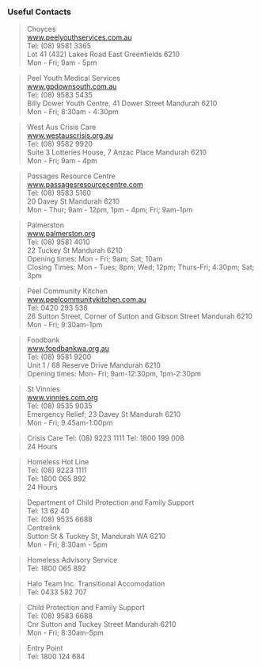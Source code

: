 <!--  LISA IF YOU SEE THIS END EVERYLINE WITH 2 SPACES TO MAINTAIN FORMTATING-->
### Useful Contacts
> Choyces  
> www.peelyouthservices.com.au  
> Tel: (08) 9581 3365  
> Lot 41 (432) Lakes Road East Greenfields 6210  
> Mon - Fri; 9am - 5pm

> Peel Youth Medical Services  
> www.gpdownsouth.com.au  
> Tel: (08) 9583 5435  
> Billy Dower Youth Centre, 41 Dower Street Mandurah 6210  
> Mon - Fri; 8:30am - 4:30pm

> West Aus Crisis Care  
> www.westauscrisis.org.au  
> Tel: (08) 9582 9920  
> Suite 3 Lotteries House, 7 Anzac Place Mandurah 6210  
> Mon - Fri; 9am - 4pm

> Passages Resource Centre  
> www.passagesresourcecentre.com  
> Tel: (08) 9583 5160  
> 20 Davey St Mandurah 6210  
> Mon - Thur; 9am - 12pm, 1pm - 4pm; Fri; 9am-1pm

> Palmerston  
> www.palmerston.org  
> Tel: (08) 9581 4010  
> 22 Tuckey St Mandurah 6210  
> Opening times: Mon - Fri; 9am; Sat; 10am  
> Closing Times: Mon - Tues; 8pm; Wed; 12pm; Thurs-Fri; 4:30pm; Sat; 3pm

> Peel Community Kitchen  
> www.peelcommunitykitchen.com.au  
> Tel: 0420 293 538  
> 26 Sutton Street, Corner of Sutton and Gibson Street Mandurah 6210  
> Mon - Fri; 9:30am-1pm

> Foodbank  
> www.foodbankwa.org.au  
> Tel: (08) 9581 9200  
> Unit 1 / 68 Reserve Drive Mandurah 6210  
> Opening times: Mon- Fri; 9am-12:30pm, 1pm-2:30pm

> St Vinnies  
> www.vinnies.com.org  
> Tel: (08) 9535 9035  
> Emergency Relief; 23 Davey St Mandurah 6210  
> Mon - Fri; 9.45am-1:00pm

> Crisis Care 
> Tel: (08) 9223 1111
> Tel: 1800 199 008  
> 24 Hours  

> Homeless Hot Line   
> Tel: (08) 9223 1111  
> Tel: 1800 065 892  
> 24 Hours  

> Department of Child Protection and Family Support   
> Tel: 13 62 40  
> Tel: (08) 9535 6688  
> Centrelink  
> Sutton St & Tuckey St, Mandurah WA 6210  
> Mon - Fri; 8:30am - 5pm

> Homeless Advisory Service   
> Tel: 1800 065 892  

> Halo Team Inc. Transitional Accomodation   
> Tel: 0433 582 707  

> Child Protection and Family Support   
> Tel: (08) 9583 6688  
> Cnr Sutton and Tuckey Street Mandurah 6210</span>   
> Mon - Fri; 8:30am-5pm

> Entry Point  
> Tel: 1800 124 684  
